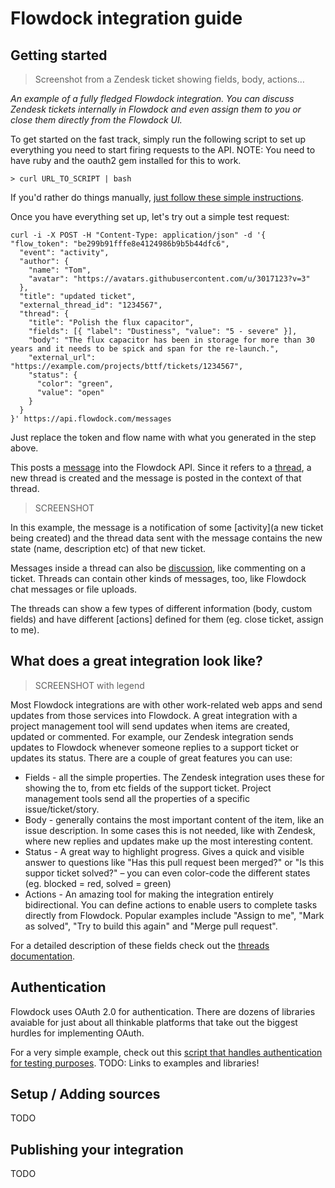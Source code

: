 # Flowdock integration guide

## Getting started

> Screenshot from a Zendesk ticket showing fields, body, actions…

*An example of a fully fledged Flowdock integration. You can discuss Zendesk tickets internally in Flowdock and even assign them to you or close them directly from the Flowdock UI.*

To get started on the fast track, simply run the following script to set up everything you need to start firing requests to the API. NOTE: You need to have ruby and the oauth2 gem installed for this to work.

```
> curl URL_TO_SCRIPT | bash
```

If you'd rather do things manually, [just follow these simple instructions](???).

Once you have everything set up, let's try out a simple test request:

```
curl -i -X POST -H "Content-Type: application/json" -d '{
"flow_token": "be299b91fffe8e4124986b9b5b44dfc6",
  "event": "activity",
  "author": {
    "name": "Tom",
    "avatar": "https://avatars.githubusercontent.com/u/3017123?v=3"
  },
  "title": "updated ticket",
  "external_thread_id": "1234567",
  "thread": {
    "title": "Polish the flux capacitor",
    "fields": [{ "label": "Dustiness", "value": "5 - severe" }],
    "body": "The flux capacitor has been in storage for more than 30 years and it needs to be spick and span for the re-launch.",
    "external_url": "https://example.com/projects/bttf/tickets/1234567",
    "status": {
      "color": "green",
      "value": "open"
    }
  }
}' https://api.flowdock.com/messages
```

Just replace the token and flow name with what you generated in the step above.

This posts a [message](Messages) into the Flowdock API. Since it refers to a [thread](Threads), a new thread is created and the message is posted in the context of that thread. 

> SCREENSHOT

In this example, the message is a notification of some [activity](a new ticket being created) and the thread data sent with the message contains the new state (name, description etc) of that new ticket.

Messages inside a thread can also be [discussion](???), like commenting on a ticket. Threads can contain other kinds of messages, too, like Flowdock chat messages or file uploads.

The threads can show a few types of different information (body, custom fields) and have different [actions] defined for them (eg. close ticket, assign to me).


## What does a great integration look like?

> SCREENSHOT with legend

Most Flowdock integrations are with other work-related web apps and send updates from those services into Flowdock. A great integration with a project management tool will send updates when items are created, updated or commented. For example, our Zendesk integration sends updates to Flowdock whenever someone replies to a support ticket or updates its status. There are a couple of great features you can use:

* Fields - all the simple properties. The Zendesk integration uses these for showing the to, from etc fields of the support ticket. Project management tools send all the properties of a specific issue/ticket/story.
* Body - generally contains the most important content of the item, like an issue description. In some cases this is not needed, like with Zendesk, where new replies and updates make up the most interesting content.
* Status - A great way to highlight progress. Gives a quick and visible answer to questions like "Has this pull request been merged?" or "Is this suppor ticket solved?" – you can even color-code the different states (eg. blocked = red, solved = green)
* Actions - An amazing tool for making the integration entirely bidirectional. You can define actions to enable users to complete tasks directly from Flowdock. Popular examples include "Assign to me", "Mark as solved", "Try to build this again" and "Merge pull request".

For a detailed description of these fields check out the [threads documentation](threads).


## Authentication

Flowdock uses OAuth 2.0 for authentication. There are dozens of libraries avaiable for just about all thinkable platforms that take out the biggest hurdles for implementing OAuth.

For a very simple example, check out this [script that handles authentication for testing purposes](url_to_testing_script). TODO: Links to examples and libraries!


## Setup / Adding sources

TODO

## Publishing your integration

TODO
